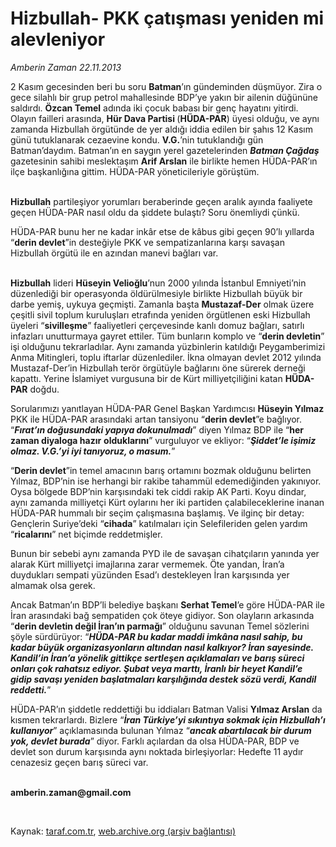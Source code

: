 # Hizbullah- PKK çatışması yeniden mi alevleniyor

*Amberin Zaman 22.11.2013*

<div class="yazi"><p>2 Kasım gecesinden beri bu soru <b>Batman</b>’ın gündeminden düşmüyor. Zira o gece silahlı bir grup petrol mahallesinde BDP’ye yakın bir ailenin düğününe saldırdı. <b>Özcan Temel</b> adında iki çocuk babası bir genç hayatını yitirdi. Olayın failleri arasında, <b>Hür Dava Partisi </b>(<b>HÜDA-PAR</b>) üyesi olduğu, ve aynı zamanda Hizbullah örgütünde de yer aldığı iddia edilen bir şahıs 12 Kasım günü tutuklanarak cezaevine kondu. <b>V.G.</b>’nin tutuklandığı gün Batman’daydım. Batman’ın en saygın yerel gazetelerinden <b><i>Batman Çağdaş</i></b> gazetesinin sahibi meslektaşım <b>Arif Arslan</b> ile birlikte hemen HÜDA-PAR’ın ilçe başkanlığına gittim. HÜDA-PAR yöneticileriyle görüştüm. </p>
<p><b><br/>Hizbullah</b> partileşiyor yorumları beraberinde geçen aralık ayında faaliyete geçen HÜDA-PAR nasıl oldu da şiddete bulaştı? Soru önemliydi çünkü.</p>
<p>HÜDA-PAR bunu her ne kadar inkâr etse de kâbus gibi geçen 90’lı yıllarda “<b>derin devlet</b>”in desteğiyle PKK ve sempatizanlarına karşı savaşan Hizbullah örgütü ile en azından manevi bağları var.</p>
<p><b><br/>Hizbullah</b> lideri <b>Hüseyin Velioğlu</b>’nun 2000 yılında İstanbul Emniyeti’nin düzenlediği bir operasyonda öldürülmesiyle birlikte Hizbullah büyük bir darbe yemiş, uykuya geçmişti. Zamanla başta <b>Mustazaf-Der</b> olmak üzere çeşitli sivil toplum kuruluşları etrafında yeniden örgütlenen eski Hizbullah üyeleri “<b>sivilleşme</b>” faaliyetleri çerçevesinde kanlı domuz bağları, satırlı infazları unutturmaya gayret ettiler. Tüm bunların komplo ve “<b>derin devletin</b>” işi olduğunu tekrarladılar. Aynı zamanda yüzbinlerin katıldığı Peygamberimizi Anma Mitingleri, toplu iftarlar düzenlediler. İkna olmayan devlet 2012 yılında Mustazaf-Der’in Hizbullah terör örgütüyle bağlarını öne sürerek derneği kapattı. Yerine İslamiyet vurgusuna bir de Kürt milliyetçiliğini katan <b>HÜDA-PAR</b> doğdu. </p>
<p>Sorularımızı yanıtlayan HÜDA-PAR Genel Başkan Yardımcısı <b>Hüseyin Yılmaz</b> PKK ile HÜDA-PAR arasındaki artan tansiyonu “<b>derin devlet</b>”e bağlıyor. “<b><i>Fırat’ın doğusundaki yapıya dokunulmadı</i></b>” diyen Yılmaz BDP ile “<b>her zaman diyaloga hazır</b> <b>olduklarını</b>” vurguluyor ve ekliyor: “<b><i>Şiddet’le işimiz olmaz. V.G.’yi iyi tanıyoruz, o masum.</i></b>”</p>
<p>“<b>Derin devlet</b>”in temel amacının barış ortamını bozmak olduğunu belirten Yılmaz, BDP’nin ise herhangi bir rakibe tahammül edemediğinden yakınıyor. Oysa bölgede BDP’nin karşısındaki tek ciddi rakip AK Parti. Koyu dindar, aynı zamanda milliyetçi Kürt oylarını her iki partiden çalabileceklerine inanan HÜDA-PAR hummalı bir seçim çalışmasına başlamış. Ve ilginç bir detay: Gençlerin Suriye’deki “<b>cihada</b>” katılmaları için Selefileriden gelen yardım “<b>ricalarını</b>” net biçimde reddetmişler.</p>
<p>Bunun bir sebebi aynı zamanda PYD ile de savaşan cihatçıların yanında yer alarak Kürt milliyetçi imajlarına zarar vermemek. Öte yandan, İran’a duydukları sempati yüzünden Esad’ı destekleyen İran karşısında yer almamak olsa gerek. </p>
<p>Ancak Batman’ın BDP’li belediye başkanı <b>Serhat Temel</b>’e göre HÜDA-PAR ile İran arasındaki bağ sempatiden çok öteye gidiyor. Son olayların arkasında “<b>derin devletin değil İran’ın parmağı</b>” olduğunu savunan Temel sözlerini şöyle sürdürüyor: “<b><i>HÜDA-PAR bu kadar maddi imkâna nasıl sahip, bu kadar büyük organizasyonların altından nasıl kalkıyor? İran sayesinde. Kandil’in İran’a yönelik gittikçe sertleşen açıklamaları ve barış süreci onları çok rahatsız ediyor. Şubat veya marttı, İranlı bir heyet Kandil’e gidip savaşı yeniden başlatmaları karşılığında destek sözü verdi, Kandil reddetti.</i></b>” </p>
<p>HÜDA-PAR’ın şiddetle reddettiği bu iddiaları Batman Valisi <b>Yılmaz Arslan</b> da kısmen tekrarlardı. Bizlere “<b><i>İran Türkiye’yi sıkıntıya sokmak için Hizbullah’ı kullanıyor</i></b>” açıklamasında bulunan Yılmaz “<b><i>ancak abartılacak bir durum yok, devlet burada</i></b>” diyor. Farklı açılardan da olsa HÜDA-PAR, BDP ve devlet son durum karşısında aynı noktada birleşiyorlar: Hedefte 11 aydır cenazesiz geçen barış süreci var.</p><b>
<p><br/>amberin.zaman@gmail.com</p>
<p></p></b> 
</div>

Kaynak: [taraf.com.tr](http://www.taraf.com.tr:80/amberin-zaman/makale-hizbullah-pkk-catismasi-yeniden-mi-alevleniyor.htm), [web.archive.org (arşiv bağlantısı)](http://web.archive.org/web/20131125121218/http://www.taraf.com.tr:80/amberin-zaman/makale-hizbullah-pkk-catismasi-yeniden-mi-alevleniyor.htm)
